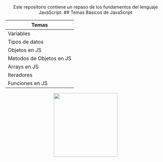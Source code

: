 <div align="center">
Este repositorio contiene un repaso de los fundamentos del lenguaje JavaScript.
## Temas Básicos de JavaScript

| Temas                        |
| ---------------------------- |
| Variables            |
| Tipos de datos            |
| Objetos en JS        |
| Metodos de Objetos en JS        | 
| Arrays en JS             |
| Iteradores              |
| Funciones en JS          |



<p align="center">
  <img src="https://upload.wikimedia.org/wikipedia/commons/6/6a/JavaScript-logo.png" width="200">
</p>
</div>
